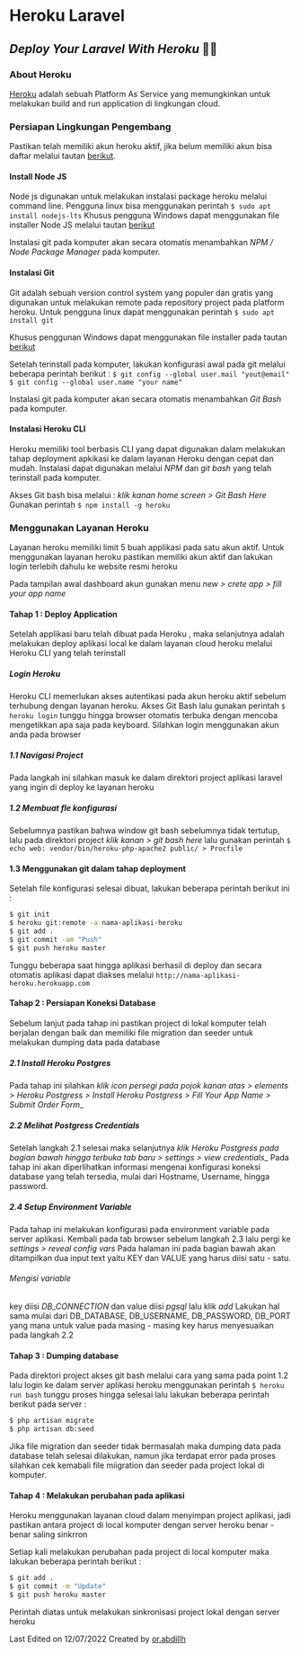 # Heroku Laravel

## _Deploy Your Laravel With Heroku_ 🙌🏻

### About Heroku 
[Heroku](https://heroku.com)  adalah sebuah Platform As Service yang memungkinkan untuk melakukan build and run application di lingkungan cloud.

### Persiapan Lingkungan Pengembang
Pastikan telah memiliki akun heroku aktif, jika belum memiliki akun bisa daftar melalui tautan [berikut](http://heroku.com/login).

#### Install Node JS
Node js digunakan untuk melakukan instalasi package heroku melalui command line. Pengguna linux bisa menggunakan perintah ```$ sudo apt install nodejs-lts```
Khusus pengguna Windows dapat menggunakan file installer Node JS melalui tautan [berikut](https://nodejs.org/en/download/)

Instalasi git pada komputer akan secara otomatis menambahkan *NPM / Node Package Manager* pada komputer.

#### Instalasi Git
Git adalah sebuah version control system yang populer dan gratis yang digunakan untuk melakukan remote pada repository project pada platform heroku. Untuk pengguna linux dapat menggunakan perintah ```$ sudo apt install git```

Khusus penggunan Windows dapat menggunakan file installer pada tautan [berikut](https://git-scm.com/downloads)

Setelah terinstall pada komputer, lakukan konfigurasi awal pada git melalui beberapa perintah berikut :
```$ git config --global user.mail "yout@email"```
```$ git config --global user.name "your name"```

Instalasi git pada komputer akan secara otomatis menambahkan *Git Bash* pada komputer.

#### Instalasi Heroku CLI
Heroku memiliki tool berbasis CLI yang dapat digunakan dalam melakukan tahap deployment apkikasi ke dalam layanan Heroku dengan cepat dan mudah. Instalasi dapat digunakan melalui *NPM* dan *git bash* yang telah terinstall pada komputer.

Akses Git bash bisa melalui : _klik kanan home screen > Git Bash Here_
Gunakan perintah ```$ npm install -g heroku```

### Menggunakan Layanan Heroku
Layanan heroku memiliki limit 5 buah applikasi pada satu akun aktif. Untuk menggunakan layanan heroku pastikan memiliki akun aktif dan lakukan login terlebih dahulu ke website resmi heroku

Pada tampilan awal dashboard akun gunakan menu _new > crete app > fill your app name_

#### Tahap 1 : Deploy Application
Setelah applikasi baru telah dibuat pada Heroku , maka selanjutnya adalah melakukan deploy aplikasi local ke dalam layanan cloud heroku melalui Heroku CLI yang telah terinstall 

##### Login Heroku
Heroku CLI memerlukan akses autentikasi pada akun heroku aktif sebelum terhubung dengan layanan heroku. Akses Git Bash lalu gunakan perintah ```$ heroku login``` tunggu hingga browser otomatis terbuka dengan mencoba mengetikkan apa saja pada keyboard. Silahkan login menggunakan akun anda pada browser
##### 1.1 Navigasi Project
Pada langkah ini silahkan masuk ke dalam direktori project aplikasi laravel yang ingin di deploy ke layanan heroku
##### 1.2 Membuat fle konfigurasi
Sebelumnya pastikan bahwa window git bash sebelumnya tidak tertutup, lalu pada direktori project _klik kanan > git bash here_ lalu gunakan perintah ```$ echo web: vendor/bin/heroku-php-apache2 public/ > Procfile```
#### 1.3 Menggunakan git dalam tahap deployment
Setelah file konfigurasi selesai dibuat, lakukan beberapa perintah berikut ini :
```bash
$ git init
$ heroku git:remote -a nama-aplikasi-heroku
$ git add .
$ git commit -am "Push"
$ git push heroku master 
````
Tunggu beberapa saat hingga aplikasi berhasil di deploy dan secara otomatis aplikasi dapat diakses melalui ```http://nama-aplikasi-heroku.herokuapp.com```

#### Tahap 2 : Persiapan Koneksi Database
Sebelum lanjut pada tahap ini pastikan project di lokal komputer telah berjalan dengan baik dan memiliki file migration dan seeder untuk melakukan dumping data pada database
##### 2.1 Install Heroku Postgres
Pada tahap ini silahkan _klik icon persegi pada pojok kanan atas > elements > Heroku Postgress > Install Heroku Postgress > Fill Your App Name > Submit Order Form__
##### 2.2 Melihat Postgress Credentials
Setelah langkah 2.1 selesai maka selanjutnya _klik Heroku Postgress pada bagian bawah hingga terbuka tab baru > settings > view credentials__
Pada tahap ini akan diperlihatkan informasi mengenai konfigurasi koneksi database yang telah tersedia, mulai dari Hostname, Username, hingga password.
##### 2.4 Setup Environment Variable
Pada tahap ini melakukan konfigurasi pada environment variable pada server aplikasi. 
Kembali pada tab browser sebelum langkah 2.3 lalu pergi ke _settings > reveal config vars_
Pada halaman ini pada bagian bawah akan ditampilkan dua input text yaitu KEY dan VALUE yang harus diisi satu - satu.
###### Mengisi variable
key diisi _DB_CONNECTION_ dan value diisi _pgsql_  lalu klik _add_
Lakukan hal sama mulai dari DB_DATABASE, DB_USERNAME, DB_PASSWORD, DB_PORT yang mana untuk value pada masing - masing key harus menyesuaikan pada langkah 2.2

#### Tahap 3 : Dumping database
Pada direktori project akses git bash melalui cara yang sama pada point 1.2 lalu login ke dalam server aplikasi heroku menggunakan perintah ```$ heroku run bash``` tunggu proses hingga selesai lalu lakukan beberapa perintah berikut pada server :
```bash
$ php artisan migrate
$ php artisan db:seed
```
Jika file migration dan seeder tidak bermasalah maka dumping data pada database telah selesai dilakukan, namun jika terdapat error pada proses silahkan cek kemabali file miigration dan seeder pada project lokal di komputer.

#### Tahap 4 : Melakukan perubahan pada aplikasi
Heroku menggunakan layanan cloud dalam menyimpan project aplikasi, jadi pastikan antara project di local komputer dengan server heroku benar - benar saling sinkrron

Setiap kali melakukan perubahan pada project di local komputer maka lakukan beberapa perintah berikut : 
```bash
$ git add .
$ git commit -m "Update"
$ git push heroku master
```
Perintah diatas untuk melakukan sinkronisasi project lokal dengan server heroku

Last Edited on 12/07/2022
Created by [or.abdillh](http://github.com/or-abdillh)
